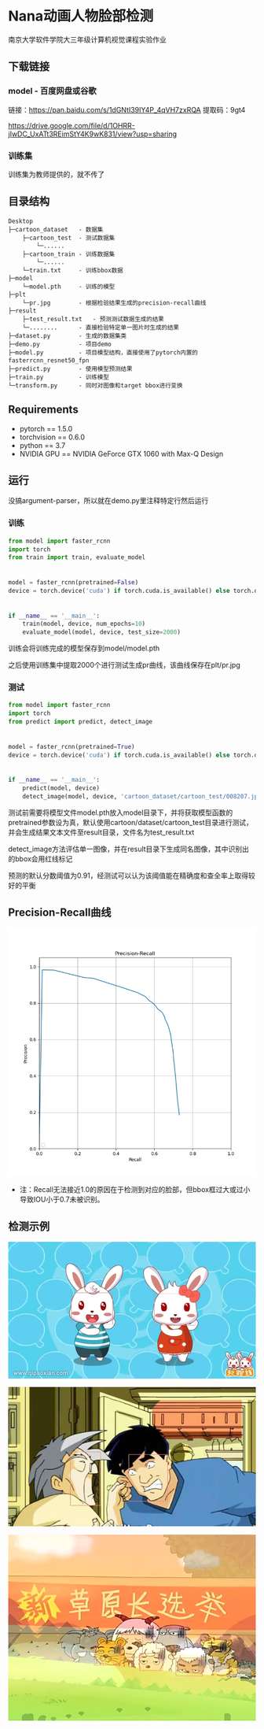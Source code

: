 # Nana动画人物脸部检测

南京大学软件学院大三年级计算机视觉课程实验作业

## 下载链接

### model - 百度网盘或谷歌

链接：https://pan.baidu.com/s/1dGNtI39IY4P_4qVH7zxRQA 
提取码：9gt4

https://drive.google.com/file/d/1OHRR-jIwDC_UxATt3REimStY4K9wK831/view?usp=sharing

### 训练集

训练集为教师提供的，就不传了

## 目录结构

```
Desktop
├─cartoon_dataset	- 数据集
	├─cartoon_test	- 测试数据集
		└─......
	├─cartoon_train	- 训练数据集
		└─......
	└─train.txt		- 训练bbox数据
├─model
	└─model.pth		- 训练的模型
├─plt
	└─pr.jpg		- 根据检验结果生成的precision-recall曲线
├─result
	├─test_result.txt	- 预测测试数据生成的结果
	└─........		- 直接检验特定单一图片时生成的结果
├─dataset.py		- 生成的数据集类
├─demo.py			- 项目demo
├─model.py			- 项目模型结构，直接使用了pytorch内置的fasterrcnn_resnet50_fpn
├─predict.py		- 使用模型预测结果
├─train.py			- 训练模型
└─transform.py		- 同时对图像和target bbox进行变换
```

## Requirements

- pytorch == 1.5.0
- torchvision == 0.6.0
- python == 3.7
- NVIDIA GPU == NVIDIA GeForce GTX 1060 with Max-Q Design

## 运行

没搞argument-parser，所以就在demo.py里注释特定行然后运行

### 训练

```python
from model import faster_rcnn
import torch
from train import train, evaluate_model


model = faster_rcnn(pretrained=False)
device = torch.device('cuda') if torch.cuda.is_available() else torch.device('cpu')


if __name__ == '__main__':
    train(model, device, num_epochs=10)
    evaluate_model(model, device, test_size=2000)
```

训练会将训练完成的模型保存到model/model.pth

之后使用训练集中提取2000个进行测试生成pr曲线，该曲线保存在plt/pr.jpg

### 测试

```python
from model import faster_rcnn
import torch
from predict import predict, detect_image


model = faster_rcnn(pretrained=True)
device = torch.device('cuda') if torch.cuda.is_available() else torch.device('cpu')


if __name__ == '__main__':
    predict(model, device)
    detect_image(model, device, 'cartoon_dataset/cartoon_test/008207.jpg')
```

测试前需要将模型文件model.pth放入model目录下，并将获取模型函数的pretrained参数设为真，默认使用cartoon/dataset/cartoon_test目录进行测试，并会生成结果文本文件至result目录，文件名为test_result.txt

detect_image方法评估单一图像，并在result目录下生成同名图像，其中识别出的bbox会用红线标记

预测的默认分数阈值为0.91，经测试可以认为该阈值能在精确度和查全率上取得较好的平衡

## Precision-Recall曲线

![](plt\pr.jpg)

- 注：Recall无法接近1.0的原因在于检测到对应的脸部，但bbox框过大或过小导致IOU小于0.7未被识别。

## 检测示例

![](result/008002.jpg)

![](/result/008001.jpg)

![](/result/008207.jpg)